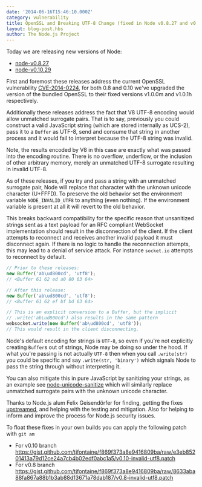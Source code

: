 ```yaml
---
date: '2014-06-16T15:46:10.000Z'
category: vulnerability
title: OpenSSL and Breaking UTF-8 Change (fixed in Node v0.8.27 and v0.10.29)
layout: blog-post.hbs
author: The Node.js Project
---
```


Today we are releasing new versions of Node:

- [node-v0.8.27](https://nodejs.org/dist/v0.8.27)
- [node-v0.10.29](https://nodejs.org/dist/v0.10.29)

First and foremost these releases address the current OpenSSL vulnerability
[CVE-2014-0224](https://cve.mitre.org/cgi-bin/cvename.cgi?name=CVE-2014-0224),
for both 0.8 and 0.10 we've upgraded the version of the bundled OpenSSL to
their fixed versions v1.0.0m and v1.0.1h respectively.

Additionally these releases address the fact that V8 UTF-8 encoding would allow
unmatched surrogate pairs. That is to say, previously you could construct a
valid JavaScript string (which are stored internally as UCS-2), pass it to a
`Buffer` as UTF-8, send and consume that string in another process and it would
fail to interpret because the UTF-8 string was invalid.

Note, the results encoded by V8 in this case are exactly what was passed into
the encoding routine. There is no overflow, underflow, or the inclusion of
other arbitrary memory, merely an unmatched UTF-8 surrogate resulting in
invalid UTF-8.

As of these releases, if you try and pass a string with an unmatched surrogate
pair, Node will replace that character with the unknown unicode character
(U+FFFD). To preserve the old behavior set the environment variable
`NODE_INVALID_UTF8` to anything (even nothing). If the environment variable is
present at all it will revert to the old behavior.

This breaks backward compatibility for the specific reason that unsanitized
strings sent as a text payload for an RFC compliant WebSocket implementation
should result in the disconnection of the client. If the client attempts to
reconnect and receives another invalid payload it must disconnect again. If
there is no logic to handle the reconnection attempts, this may lead to a
denial of service attack. For instance `socket.io` attempts to reconnect by
default.

```javascript
// Prior to these releases:
new Buffer('ab\ud800cd', 'utf8');
// <Buffer 61 62 ed a0 80 63 64>

// After this release:
new Buffer('ab\ud800cd', 'utf8');
// <Buffer 61 62 ef bf bd 63 64>

// This is an explicit conversion to a Buffer, but the implicit
// .write('ab\ud800cd') also results in the same pattern
websocket.write(new Buffer('ab\ud800cd', 'utf8'));
// This would result in the client disconnecting.
```

Node's default encoding for strings is `UTF-8`, so even if you're not
explicitly creating `Buffer`s out of strings, Node may be doing so under the
hood. If what you're passing is not actually `UTF-8` then when you call
`.write(str)` you could be specific and say `.write(str, 'binary')` which
signals Node to pass the string through without interpreting it.

You can also mitigate this in pure JavaScript by sanitizing your strings, as an
example see
[node-unicode-sanitize](https://github.com/felixge/node-unicode-sanitize/blob/master/index.js)
which will similarly replace unmatched surrogate pairs with the unknown unicode
character.

Thanks to Node.js alum Felix Geisendörfer for finding, getting the fixes
[upstreamed](https://code.google.com/p/v8/source/detail?r=18683), and helping
with the testing and mitigation. Also for helping to inform and improve the
process for Node.js security issues.

To float these fixes in your own builds you can apply the following patch with
`git am`

- For v0.10 branch https://gist.github.com/tjfontaine/f869f373a8e9416809ba/raw/e3eb85201413a79d12ce24a7cb4b02edf0abc1a5/v0.10-invalid-utf8.patch
- For v0.8 branch https://gist.github.com/tjfontaine/f869f373a8e9416809ba/raw/8633aba88fa867a88b1b3ab88d13671a78dab187/v0.8-invalid-utf8.patch
